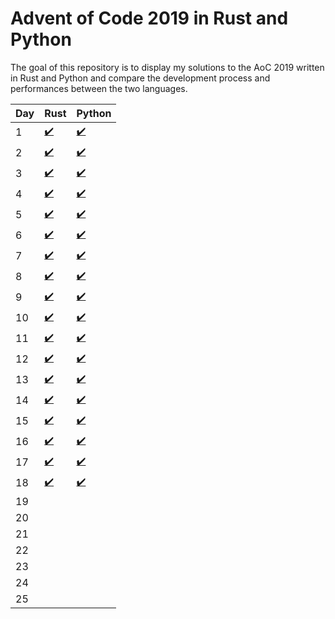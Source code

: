 # Advent of Code 2019 in Rust and Python

The goal of this repository is to display my solutions to the AoC 2019 written in Rust and Python and compare the development process and performances between the two languages.



| Day  | Rust                         | Python              |
| ---- | ---------------------------- | ------------------- |
| 1    | [:heavy_check_mark:](./Day-1/sol/src/main.rs) | [:heavy_check_mark:](./Day-1/sol.py) |
| 2    | [:heavy_check_mark:](./Day-2/sol/src/main.rs) | [:heavy_check_mark:](./Day-2/sol.py) |
| 3    | [:heavy_check_mark:](./Day-3/sol/src/main.rs) | [:heavy_check_mark:](./Day-3/sol.py) |
| 4    | [:heavy_check_mark:](./Day-4/sol/src/main.rs) | [:heavy_check_mark:](./Day-4/sol.py) |
| 5    | [:heavy_check_mark:](./Day-5/sol/src/main.rs) | [:heavy_check_mark:](./Day-5/sol.py) |
| 6    | [:heavy_check_mark:](./Day-6/sol/src/main.rs) | [:heavy_check_mark:](./Day-6/sol.py) |
| 7    | [:heavy_check_mark:](./Day-7/sol/src/main.rs) | [:heavy_check_mark:](./Day-7/pysol/sol.py) |
| 8    | [:heavy_check_mark:](./Day-8/sol/src/main.rs) | [:heavy_check_mark:](./Day-8/sol.py) |
| 9    | [:heavy_check_mark:](./Day-9/sol/src/main.rs) | [:heavy_check_mark:](./Day-9/pysol/sol.py) |
| 10    | [:heavy_check_mark:](./Day-10/sol/src/main.rs) | [:heavy_check_mark:](./Day-10/sol.py) |
| 11    | [:heavy_check_mark:](./Day-11/sol/src/main.rs) | [:heavy_check_mark:](./Day-11/pysol/sol.py) |
| 12    | [:heavy_check_mark:](./Day-12/sol/src/main.rs) | [:heavy_check_mark:](./Day-12/sol.py) |
| 13    | [:heavy_check_mark:](./Day-13/sol/src/main.rs) | [:heavy_check_mark:](./Day-13/pysol/sol.py) |
| 14    | [:heavy_check_mark:](./Day-14/sol/src/main.rs) | [:heavy_check_mark:](./Day-14/sol.py) |
| 15    | [:heavy_check_mark:](./Day-15/sol/src/main.rs) | [:heavy_check_mark:](./Day-15/pysol/sol.py) |
| 16    | [:heavy_check_mark:](./Day-16/sol/src/main.rs) | [:heavy_check_mark:](./Day-16/sol.py) |
| 17    | [:heavy_check_mark:](./Day-17/sol/src/main.rs) | [:heavy_check_mark:](./Day-17/pysol/sol.py) |
| 18    | [:heavy_check_mark:](./Day-18/sol/src/main.rs) | [:heavy_check_mark:](./Day-18/sol.py) |
| 19   |                              |                     |
| 20   |                              |                     |
| 21   |                              |                     |
| 22   |                              |                     |
| 23   |                              |                     |
| 24   |                              |                     |
| 25   |                              |                     |
